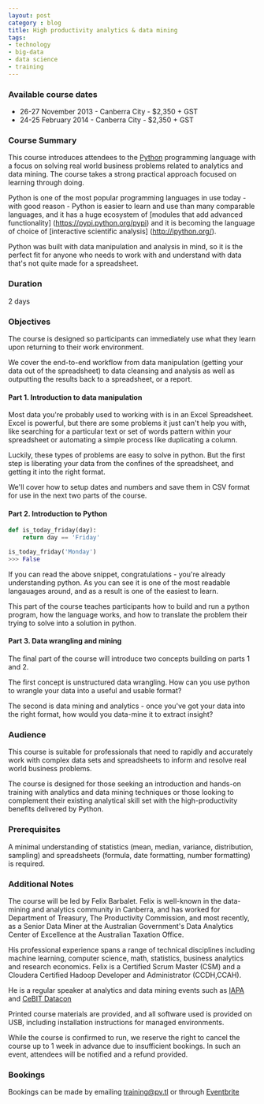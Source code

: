 ```yaml
---
layout: post
category : blog
title: High productivity analytics & data mining
tags:
- technology
- big-data
- data science
- training
---
```


### Available course dates

* 26-27 November 2013 - Canberra City - $2,350 + GST
* 24-25 February 2014 - Canberra City - $2,350 + GST

### Course Summary

This course introduces attendees to the [Python](http://www.python.org) programming language with a focus on solving real
world business problems related to analytics and data mining. The course takes a strong practical approach focused on
learning through doing.

Python is one of the most popular programming languages in use today - with good reason - Python is easier to learn and
use than many comparable languages, and it has a huge ecosystem of [modules that add advanced functionality]
(https://pypi.python.org/pypi) and it is becoming the language of choice of [interactive scientific analysis]
(http://ipython.org/).

Python was built with data manipulation and analysis in mind, so it is the perfect fit for anyone who needs
to work with and understand with data that's not quite made for a spreadsheet.

### Duration

2 days

### Objectives

The course is designed so participants can immediately use what they learn upon returning to their work environment.

We cover the end-to-end workflow from data manipulation (getting your data out of the spreadsheet) to data cleansing
and analysis as well as outputting the results back to a spreadsheet, or a report.

#### Part 1. Introduction to data manipulation

Most data you're probably used to working with is in an Excel Spreadsheet. Excel is powerful, but there are some problems
it just can't help you with, like searching for a particular text or set of words pattern within your spreadsheet or
automating a simple process like duplicating a column.

Luckily, these types of problems are easy to solve in python. But the first step is liberating your data from the confines
of the spreadsheet, and getting it into the right format.

We'll cover how to setup dates and numbers and save them in CSV format for use in the next two parts of the course.

#### Part 2. Introduction to Python

``` python
def is_today_friday(day):
    return day == 'Friday'

is_today_friday('Monday')
>>> False
```

If you can read the above snippet, congratulations - you're already understanding python. As you can see it is one
of the most readable langauages around, and as a result is one of the easiest to learn.

This part of the course teaches participants how to build and run a python program, how the language works, and how to
translate the problem their trying to solve into a solution in python.

#### Part 3. Data wrangling and mining

The final part of the course will introduce two concepts building on parts 1 and 2.

The first concept is unstructured data wrangling. How can you use python to wrangle your data into a useful and
usable format?

The second is data mining and analytics - once you've got your data into the right format, how would you data-mine it
to extract insight?

### Audience

This course is suitable for professionals that need to rapidly and accurately work with complex data sets and spreadsheets
 to inform and resolve real world business problems.

 The course is designed for those seeking an introduction and hands-on training with analytics and data mining techniques
 or those looking to complement their existing analytical skill set with the high-productivity benefits delivered by
 Python.

### Prerequisites

A minimal understanding of statistics (mean, median, variance, distribution, sampling) and spreadsheets (formula,
date formatting, number formatting) is required.

### Additional Notes

The course will be led by Felix Barbalet. Felix is well-known in the data-mining and analytics community in Canberra, and
has worked for Department of Treasury, The Productivity Commission, and most recently, as a Senior Data Miner at the
Australian Government's Data Analytics Center of Excellence at the Australian Taxation Office.

His professional experience spans a range of technical disciplines including machine learning, computer science, math,
 statistics, business analytics and research economics. Felix is a Certified Scrum Master (CSM) and a Cloudera Certified
 Hadoop Developer and Administrator (CCDH,CCAH).

He is a regular speaker at analytics and data mining events such as [IAPA](http://www.iapa.org.au/Event/WholeOfGovernmentDataAnalyticsCentreOfExcellence)
 and [CeBIT Datacon](http://www.cebit.com.au/datacon)

Printed course materials are provided, and all software used is provided on USB, including installation instructions
for managed environments.

While the course is confirmed to run, we reserve the right to cancel the course up to 1 week in advance due to
 insufficient bookings. In such an event, attendees will be notified and a refund provided.

### Bookings

Bookings can be made by emailing <a href="mailto:training@pv.tl">training@pv.tl</a> or through [Eventbrite](http://pivotal-python-nov-2013-cbr.eventbrite.com.au/)